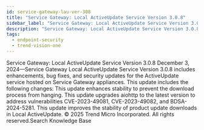```yaml
---
id: service-gateway-lau-ver-308
title: "Service Gateway: Local ActiveUpdate Service Version 3.0.8"
sidebar_label: "Service Gateway: Local ActiveUpdate Service Version 3.0.8"
description: "Service Gateway: Local ActiveUpdate Service Version 3.0.8"
tags:
  - endpoint-security
  - trend-vision-one
---
```


 Service Gateway: Local ActiveUpdate Service Version 3.0.8 December 3, 2024—Service Gateway Local ActiveUpdate Service Version 3.0.8 includes enhancements, bug fixes, and security updates for the ActiveUpdate service hosted on Service Gateway appliances. This update includes the following changes: This update enhances stability to prevent the download process from hanging. This update upgrades aiohttp to the latest version to address vulnerabilities CVE-2023-49081, CVE-2023-49082, and BDSA-2024-5281. This update improves the stability of product update downloads in Local ActiveUpdate. © 2025 Trend Micro Incorporated. All rights reserved.Search Knowledge Base